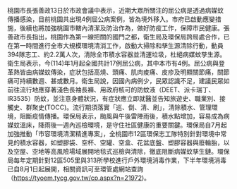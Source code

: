 桃園市長張善政13日於市政會議中表示，近期大眾所關注的屈公病是透過病媒蚊傳播感染，目前桃園共出現4例屈公病案例，皆為境外移入。市府已啟動應變措施，後續也將加強桃園市轄內清潔及防治作為，做好防疫工作，保障市民健康。張善政市長指出，桃園作為第一線把關的國門之都，衛生局及環保局跨局處合作，已在第一時間進行全市大規模環境清消工作，啟動大掃除和孳生源清除行動，動員394隊志工、約2.2萬人次，清除全市積水容器並清運垃圾，杜絕病媒蚊孳生源。衛生局表示，今(114)年1月起全國共計17例屈公病，其中本市有4例。屈公病與登革熱皆由病媒蚊傳染，症狀包括高燒、頭痛、肌肉痠痛、皮疹及明顯關節痛，關節痛可持續數週、甚或數月。衛生局說，因國內病例少，民眾認識不足，建議民眾如前往流行地應穿著淺色長袖長褲、用政府核可的防蚊液（DEET、派卡瑞丁、IR3535）防蚊，並注意身體狀況，有症狀應立即就醫並告知旅遊史、職業別、接觸史、群聚史(TOCC)。流行期須落實「巡、倒、清、刷」，清除積水、管理環境，阻斷疫情傳播。環保局表示，颱風與午後雷陣雨後，積水點增加，容易成為病媒蚊溫床，降雨後一週內巡檢環境，是守住社區健康的重要關鍵。環保局自7月起加強推動「市容環境清潔精進專案」，全桃園市12區環保志工隊特別針對環境中常見的積水容器，如塑膠袋、空杯、空罐、空盒、花盆底盤、塑膠容器與廢輪胎，以及空屋、空地等高風險場域展開地毯式巡檢與清除，徹底阻斷病媒蚊孳生鏈。環保局每年定期針對12區505里與313所學校進行戶外環境消毒作業，下半年環境消毒已自8月1日起展開，相關資訊可至環管處網站查詢（https://tyoem.tycg.gov.tw/cp.aspx?n=21972)。